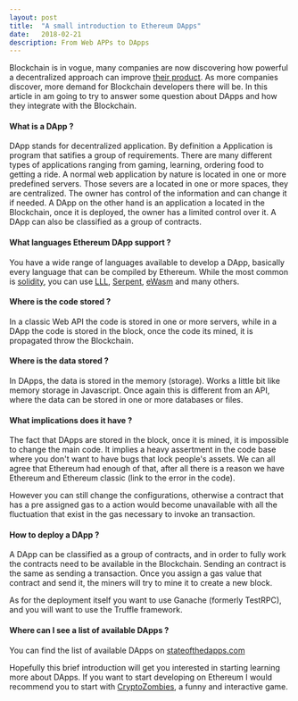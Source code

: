 ```yaml
---
layout: post
title:  "A small introduction to Ethereum DApps"
date:   2018-02-21
description: From Web APPs to DApps
---
```


<p class="intro">Blockchain is in vogue, many companies are now discovering how powerful a decentralized approach can improve <a href="https://techcrunch.com/2017/10/16/ibm-cross-border-payments-Blockchain/" target="\_blank">their product</a>. As more companies discover, more demand for Blockchain developers there will be. In this article in am going to try to answer some question about DApps and how they integrate with the Blockchain.</p>

#### What is a DApp ?
DApp stands for decentralized application. By definition a Application is program that satifies a group of requirements. There are many different types of applications ranging from gaming, learning, ordering food to getting a ride. A normal web application by nature is located in one or more predefined servers. Those severs are a located in one or more spaces, they are centralized. The owner has control of the information and can change it if needed. A DApp on the other hand is an application a located in the Blockchain, once it is deployed, the owner has a limited control over it.
A DApp can also be classified as a group of contracts.

#### What languages Ethereum DApp support ?
You have a wide range of languages available to develop a DApp, basically every language that can be compiled by Ethereum. While the most common is <a href="https://github.com/ethereum/solidityn" target="\_blank">solidity</a>, you can use <a href="https://media.consensys.net/an-introduction-to-lll-for-ethereum-smart-contract-development-e26e38ea6c23" target="\_blank">LLL</a>, <a href="https://github.com/ethereum/wiki/wiki/Serpent" target="\_blank">Serpent</a>, <a href="https://github.com/ewasm/design" target="\_blank">eWasm</a> and many others.

#### Where is the code stored ?
In a classic Web API the code is stored in one or more servers, while in a DApp the code is stored in the block, once the code its mined, it is propagated throw the Blockchain.

#### Where is the data stored ?
In DApps, the data is stored in the memory (storage). Works a little bit like memory storage in Javascript. Once again this is different from an API, where the data can be stored in one or more databases or files.

#### What implications does it have ?
The fact that DApps are stored in the block, once it is mined, it is impossible to change the main code. It implies a heavy assertment in the code base where you don't want to have bugs that lock people's assets. We can all agree that Ethereum had enough of that, after all there is a reason we have Ethereum and Ethereum classic (link to the error in the code).

However you can still change the configurations, otherwise a contract that has a pre assigned gas to a action would become unavailable with all the fluctuation that exist in the gas necessary to invoke an transaction.

#### How to deploy a DApp ?
A DApp can be classified as a group of contracts, and in order to fully work the contracts need to be available in the Blockchain. Sending an contract is the same as sending a transaction. Once you assign a gas value  that contract and send it, the miners will try to mine it to create a new block.

As for the deployment itself you want to use Ganache (formerly TestRPC), and you will want to use the Truffle framework.

#### Where can I see a list of available DApps ?
You can find the list of available DApps on <a href="https://www.stateofthedapps.com/" target="\_blank">stateofthedapps.com</a>

Hopefully this brief introduction will get you interested in starting learning more about DApps. If you want to start developing on Ethereum I would recommend you to start with <a href="https://cryptozombies.io/" target="\_blank">CryptoZombies</a>, a funny and interactive game.
